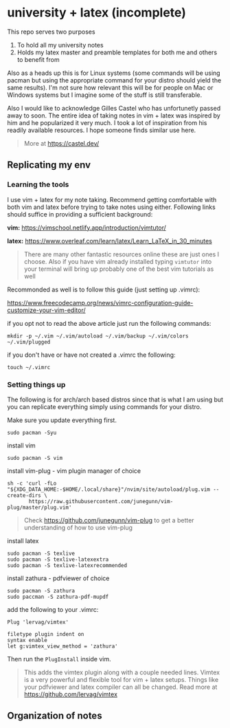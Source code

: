 # university + latex (incomplete)
This repo serves two purposes

1. To hold all my university notes
2. Holds my latex master and preamble templates for both me and others to benefit from

Also as a heads up this is for Linux systems (some commands will be using pacman but using the appropriate command for your distro should yield the same results). I'm not sure how relevant this will be for people on Mac or Windows systems but I imagine some of the stuff is still transferable.

Also I would like to acknowledge Gilles Castel who has unfortunetly passed away to soon. The entire idea of taking notes in vim + latex was inspired by him and he popularized it very much. I took a lot of inspiration from his readily available resources. I hope someone finds similar use here.
> More at https://castel.dev/

## Replicating my env
### Learning the tools
I use vim + latex for my note taking. Recommend getting comfortable with both vim and latex before trying to take notes using either.
Following links should suffice in providing a sufficient background:

**vim:** https://vimschool.netlify.app/introduction/vimtutor/

**latex:** https://www.overleaf.com/learn/latex/Learn_LaTeX_in_30_minutes

> There are many other fantastic resources online these are just ones I choose. Also if you have vim already installed typing ```vimtutor``` into your terminal will bring up probably one of the best vim tutorials as well

Recommonded as well is to follow this guide (just setting up .vimrc):

https://www.freecodecamp.org/news/vimrc-configuration-guide-customize-your-vim-editor/

if you opt not to read the above article just run the following commands:
```
mkdir -p ~/.vim ~/.vim/autoload ~/.vim/backup ~/.vim/colors ~/.vim/plugged
```
if you don't have or have not created a .vimrc the following:
```
touch ~/.vimrc
```

### Setting things up
The following is for arch/arch based distros since that is what I am using but you can replicate everything simply using commands for your distro. 

Make sure you update everything first.
```
sudo pacman -Syu
```

install vim 

```
sudo pacman -S vim
```

install vim-plug - vim plugin manager of choice 

```
sh -c 'curl -fLo "${XDG_DATA_HOME:-$HOME/.local/share}"/nvim/site/autoload/plug.vim --create-dirs \
       https://raw.githubusercontent.com/junegunn/vim-plug/master/plug.vim'
```
> Check https://github.com/junegunn/vim-plug to get a better understanding of how to use vim-plug


install latex

```
sudo pacman -S texlive
sudo pacman -S texlive-latexextra
sudo pacman -S texlive-latexrecommended 
```

install zathura - pdfviewer of choice

```
sudo pacman -S zathura
sudo paccman -S zathura-pdf-mupdf
```

add the following to your .vimrc: 
```
Plug 'lervag/vimtex' 

filetype plugin indent on
syntax enable
let g:vimtex_view_method = 'zathura'
```

Then run the ```PlugInstall``` inside vim.

> This adds the vimtex plugin along with a couple needed lines.
> Vimtex is a very powerful and flexible tool for vim + latex setups. Things like your pdfviewer and latex compiler can all be changed.
> Read more at https://github.com/lervag/vimtex


## Organization of notes



